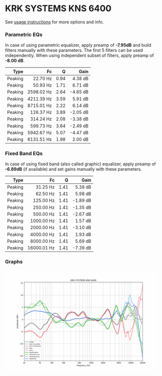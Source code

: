 # KRK SYSTEMS KNS 6400
See [usage instructions](https://github.com/jaakkopasanen/AutoEq#usage) for more options and info.

### Parametric EQs
In case of using parametric equalizer, apply preamp of **-7.95dB** and build filters manually
with these parameters. The first 5 filters can be used independently.
When using independent subset of filters, apply preamp of **-8.00 dB**.

| Type    | Fc         |    Q | Gain     |
|--------:|-----------:|-----:|---------:|
| Peaking | 22.70 Hz   | 0.94 | 4.38 dB  |
| Peaking | 50.93 Hz   | 1.71 | 6.71 dB  |
| Peaking | 2598.02 Hz | 2.64 | -4.65 dB |
| Peaking | 4211.39 Hz | 3.59 | 5.91 dB  |
| Peaking | 8715.01 Hz | 2.22 | 6.14 dB  |
| Peaking | 126.37 Hz  | 3.89 | -2.05 dB |
| Peaking | 314.24 Hz  | 2.08 | -3.38 dB |
| Peaking | 599.73 Hz  | 3.64 | -2.49 dB |
| Peaking | 5942.67 Hz | 5.07 | -4.47 dB |
| Peaking | 6131.51 Hz | 1.98 | 2.00 dB  |

### Fixed Band EQs
In case of using fixed band (also called graphic) equalizer, apply preamp of **-6.89dB**
(if available) and set gains manually with these parameters.

| Type    | Fc          |    Q | Gain     |
|--------:|------------:|-----:|---------:|
| Peaking | 31.25 Hz    | 1.41 | 5.38 dB  |
| Peaking | 62.50 Hz    | 1.41 | 5.98 dB  |
| Peaking | 125.00 Hz   | 1.41 | -1.89 dB |
| Peaking | 250.00 Hz   | 1.41 | -1.35 dB |
| Peaking | 500.00 Hz   | 1.41 | -2.67 dB |
| Peaking | 1000.00 Hz  | 1.41 | 1.57 dB  |
| Peaking | 2000.00 Hz  | 1.41 | -3.10 dB |
| Peaking | 4000.00 Hz  | 1.41 | 1.93 dB  |
| Peaking | 8000.00 Hz  | 1.41 | 5.69 dB  |
| Peaking | 16000.01 Hz | 1.41 | -7.39 dB |

### Graphs
![](./KRK%20SYSTEMS%20KNS%206400.png)